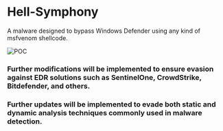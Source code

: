 # Hell-Symphony
A malware designed to bypass Windows Defender using any kind of msfvenom shellcode.

![POC](https://github.com/user-attachments/assets/58f608f3-4fcd-4447-b395-519ba50ada59)


### Further modifications will be implemented to ensure evasion against EDR solutions such as SentinelOne, CrowdStrike, Bitdefender, and others.
### Further updates will be implemented to evade both static and dynamic analysis techniques commonly used in malware detection.
    
